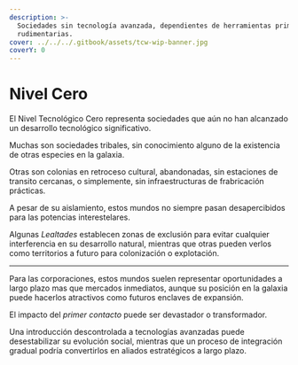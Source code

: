 ```yaml
---
description: >-
  Sociedades sin tecnología avanzada, dependientes de herramientas primitivas o
  rudimentarias.
cover: ../../../.gitbook/assets/tcw-wip-banner.jpg
coverY: 0
---
```


# Nivel Cero

El Nivel Tecnológico Cero representa sociedades que aún no han alcanzado un desarrollo tecnológico significativo.

Muchas son sociedades tribales, sin conocimiento alguno de la existencia de otras especies en la galaxia.

Otras son colonias en retroceso cultural, abandonadas, sin estaciones de transito cercanas, o simplemente, sin infraestructuras de frabricación prácticas.

A pesar de su aislamiento, estos mundos no siempre pasan desapercibidos para las potencias interestelares.

Algunas _Lealtades_ establecen zonas de exclusión para evitar cualquier interferencia en su desarrollo natural, mientras que otras pueden verlos como territorios a futuro para colonización o explotación.

***

Para las corporaciones, estos mundos suelen representar oportunidades a largo plazo mas que mercados inmediatos, aunque su posición en la galaxia puede hacerlos atractivos como futuros enclaves de expansión.

El impacto del _primer contacto_ puede ser devastador o transformador.

Una introducción descontrolada a tecnologías avanzadas puede desestabilizar su evolución social, mientras que un proceso de integración gradual podría convertirlos en aliados estratégicos a largo plazo.

